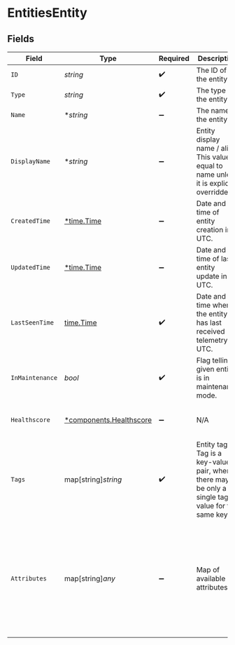 # EntitiesEntity


## Fields

| Field                                                                                                                           | Type                                                                                                                            | Required                                                                                                                        | Description                                                                                                                     | Example                                                                                                                         |
| ------------------------------------------------------------------------------------------------------------------------------- | ------------------------------------------------------------------------------------------------------------------------------- | ------------------------------------------------------------------------------------------------------------------------------- | ------------------------------------------------------------------------------------------------------------------------------- | ------------------------------------------------------------------------------------------------------------------------------- |
| `ID`                                                                                                                            | *string*                                                                                                                        | :heavy_check_mark:                                                                                                              | The ID of the entity.                                                                                                           | e-1234567890                                                                                                                    |
| `Type`                                                                                                                          | *string*                                                                                                                        | :heavy_check_mark:                                                                                                              | The type of the entity.                                                                                                         | SyslogHost                                                                                                                      |
| `Name`                                                                                                                          | **string*                                                                                                                       | :heavy_minus_sign:                                                                                                              | The name of the entity.                                                                                                         | syslog-host-1                                                                                                                   |
| `DisplayName`                                                                                                                   | **string*                                                                                                                       | :heavy_minus_sign:                                                                                                              | Entity display name / alias. This value is equal to name unless it is explicitly overridden.                                    | SyslogTest                                                                                                                      |
| `CreatedTime`                                                                                                                   | [*time.Time](https://pkg.go.dev/time#Time)                                                                                      | :heavy_minus_sign:                                                                                                              | Date and time of entity creation in UTC.                                                                                        | 2024-11-25T16:38:24Z                                                                                                            |
| `UpdatedTime`                                                                                                                   | [*time.Time](https://pkg.go.dev/time#Time)                                                                                      | :heavy_minus_sign:                                                                                                              | Date and time of last entity update in UTC.                                                                                     | 2024-12-01T16:38:24Z                                                                                                            |
| `LastSeenTime`                                                                                                                  | [time.Time](https://pkg.go.dev/time#Time)                                                                                       | :heavy_check_mark:                                                                                                              | Date and time when the entity has last received telemetry in UTC.                                                               | 2024-11-25T16:38:24Z                                                                                                            |
| `InMaintenance`                                                                                                                 | *bool*                                                                                                                          | :heavy_check_mark:                                                                                                              | Flag telling if given entity is in maintenance mode.                                                                            | false                                                                                                                           |
| `Healthscore`                                                                                                                   | [*components.Healthscore](../../models/components/healthscore.md)                                                               | :heavy_minus_sign:                                                                                                              | N/A                                                                                                                             | {<br/>"score": 100,<br/>"category": "good"<br/>}                                                                                |
| `Tags`                                                                                                                          | map[string]*string*                                                                                                             | :heavy_check_mark:                                                                                                              | Entity tags. Tag is a key-value pair, where there may be only a single tag value for the same key.                              | {<br/>"gg.tk.token": "test",<br/>"kfi.tk.token": "qa-test"<br/>}                                                                |
| `Attributes`                                                                                                                    | map[string]*any*                                                                                                                | :heavy_minus_sign:                                                                                                              | Map of available attributes.                                                                                                    | {<br/>"protocols": [<br/>"HTTP"<br/>],<br/>"features": [<br/>"rum"<br/>],<br/>"isAvailabilityCheckPaused": false,<br/>"extensions": {<br/>"has_extension": true<br/>}<br/>} |